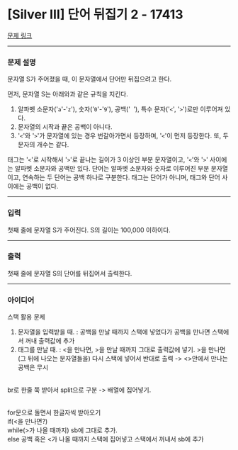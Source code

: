# [Silver III] 단어 뒤집기 2 - 17413 

[문제 링크](https://www.acmicpc.net/problem/17413) 

---

### 문제 설명

<p>문자열 S가 주어졌을 때, 이 문자열에서 단어만 뒤집으려고 한다.</p>

<p>먼저, 문자열 S는 아래와과 같은 규칙을 지킨다.</p>

<ol>
	<li>알파벳 소문자('<code>a</code>'-'<code>z</code>'), 숫자('<code>0</code>'-'<code>9</code>'), 공백('<code> </code>'), 특수 문자('<code><</code>', '<code>></code>')로만 이루어져 있다.</li>
	<li>문자열의 시작과 끝은 공백이 아니다.</li>
	<li>'<code><</code>'와 '<code>></code>'가 문자열에 있는 경우 번갈아가면서 등장하며, '<code><</code>'이 먼저 등장한다. 또, 두 문자의 개수는 같다.</li>
</ol>

<p>태그는 '<code><</code>'로 시작해서 '<code>></code>'로 끝나는 길이가 3 이상인 부분 문자열이고, '<code><</code>'와 '<code>></code>' 사이에는 알파벳 소문자와 공백만 있다. 단어는 알파벳 소문자와 숫자로 이루어진 부분 문자열이고, 연속하는 두 단어는 공백 하나로 구분한다. 태그는 단어가 아니며, 태그와 단어 사이에는 공백이 없다.</p>

---

### 입력 

 <p>첫째 줄에 문자열 S가 주어진다. S의 길이는 100,000 이하이다.</p>

---

### 출력 

 <p>첫째 줄에 문자열 S의 단어를 뒤집어서 출력한다.</p>


---

### 아이디어
스택 활용 문제
1. 문자열을 입력받을 때.
: 공백을 만날 때까지 스택에 넣었다가 공백을 만나면 스택에서 꺼내 출력값에 추가
2. 태그를 만날 때.
: <을 만나면, >을 만날 때까지 그대로 출력값에 넣기. >을 만나면 (그 뒤에 나오는 문자열들을) 다시 스택에 넣어서 반대로 출력 -> <>안에서 만나는 공백은 무시 <br><br>

br로 한줄 쭉 받아서 split으로 구분 -> 배열에 집어넣기.<br><br>

for문으로 돌면서 한글자씩 받아오기<br>
if(<을 만나면?) <br>
	while(>가 나올 때까지) sb에 그대로 추가.<br>
else 공백 혹은 <가 나올 때까지 스택에 집어넣고 스택에서 꺼내서 sb에 추가

